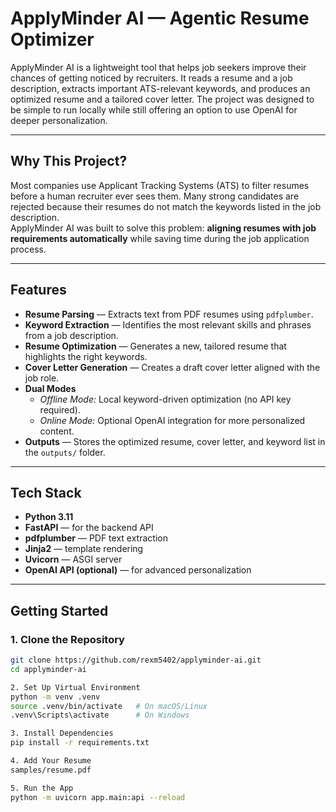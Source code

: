 # ApplyMinder AI — Agentic Resume Optimizer

ApplyMinder AI is a lightweight tool that helps job seekers improve their chances of getting noticed by recruiters. It reads a resume and a job description, extracts important ATS-relevant keywords, and produces an optimized resume and a tailored cover letter. The project was designed to be simple to run locally while still offering an option to use OpenAI for deeper personalization.

---

## Why This Project?

Most companies use Applicant Tracking Systems (ATS) to filter resumes before a human recruiter ever sees them. Many strong candidates are rejected because their resumes do not match the keywords listed in the job description.  
ApplyMinder AI was built to solve this problem: **aligning resumes with job requirements automatically** while saving time during the job application process.

---

## Features

- **Resume Parsing** — Extracts text from PDF resumes using `pdfplumber`.
- **Keyword Extraction** — Identifies the most relevant skills and phrases from a job description.
- **Resume Optimization** — Generates a new, tailored resume that highlights the right keywords.
- **Cover Letter Generation** — Creates a draft cover letter aligned with the job role.
- **Dual Modes**  
  - *Offline Mode:* Local keyword-driven optimization (no API key required).  
  - *Online Mode:* Optional OpenAI integration for more personalized content.  
- **Outputs** — Stores the optimized resume, cover letter, and keyword list in the `outputs/` folder.

---

## Tech Stack

- **Python 3.11**
- **FastAPI** — for the backend API
- **pdfplumber** — PDF text extraction
- **Jinja2** — template rendering
- **Uvicorn** — ASGI server
- **OpenAI API (optional)** — for advanced personalization

---

## Getting Started

### 1. Clone the Repository
```bash
git clone https://github.com/rexm5402/applyminder-ai.git
cd applyminder-ai

2. Set Up Virtual Environment
python -m venv .venv
source .venv/bin/activate   # On macOS/Linux
.venv\Scripts\activate      # On Windows

3. Install Dependencies
pip install -r requirements.txt

4. Add Your Resume
samples/resume.pdf

5. Run the App
python -m uvicorn app.main:api --reload


